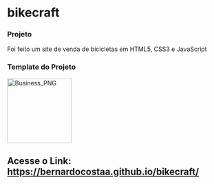 # bikecraft

### Projeto

Foi feito um site de venda de bicicletas em HTML5, CSS3 e JavaScript

### Template do Projeto

<img width="150" align="center" alt="Business_PNG" target="_blank" src="file:///C:/Users/berna/Downloads/screencapture-bernardocostaa-github-io-surfbot-2022-10-14-20_19_56%20(1).png">

## Acesse o Link: https://bernardocostaa.github.io/bikecraft/
